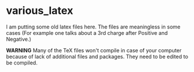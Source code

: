 # various_latex
I am putting some old latex files here.
The files are meaningless in some cases (For example one talks about a 3rd charge after Positive and Negative.)

**WARNING** Many of the TeX files won't compile in case of your computer because of lack of additional files and packages. They need to be edited to be compiled. 

